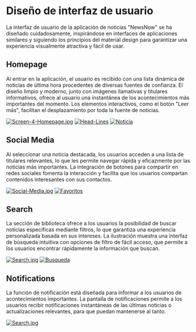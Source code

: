 # Diseño de interfaz de usuario

La interfaz de usuario de la aplicación de noticias "NewsNow" se ha diseñado cuidadosamente, inspirándose en interfaces de aplicaciones similares y siguiendo los principios del material design para garantizar una experiencia visualmente atractiva y fácil de usar.

## Homepage

  Al entrar en la aplicación, el usuario es recibido con una lista dinámica de noticias de última hora procedentes de diversas fuentes de confianza. El diseño limpio y moderno, junto con imágenes llamativas y titulares informativos, ofrece al usuario una instantánea de los acontecimientos más importantes del momento. Los elementos interactivos, como el botón "Leer más", facilitan el desplazamiento por toda la fuente de noticias.


   [![Screen-4-Homepage.jpg](https://i.postimg.cc/Vk7Np2t0/Screen-4-Homepage.jpg)](https://postimg.cc/5XC1F7nf)
   <a href='https://postimages.org/' target='_blank'><img src='https://i.postimg.cc/Wbs0NDs3/Head-Lines.png' border='0' alt='Head-Lines'/></a> 
   <a href='https://postimages.org/' target='_blank'><img src='https://i.postimg.cc/mZYQW3fJ/Noticia.png' border='0' alt='Noticia'/></a>

## Social Media
 Al seleccionar una noticia destacada, los usuarios acceden a una lista de titulares relevantes, lo que les permite navegar rápida y eficazmente por las noticias más importantes. La integración de botones para compartir en redes sociales fomenta la interacción y facilita que los usuarios compartan contenidos interesantes con sus contactos.


 [![Social-Media.jpg](https://i.postimg.cc/CKzKgJCP/Social-Media.jpg)](https://postimg.cc/SXb4L6vC)
 <a href='https://postimages.org/' target='_blank'><img src='https://i.postimg.cc/j24N6T4t/Favoritos.png' border='0' alt='Favoritos'/></a> 

## Search

  La sección de biblioteca ofrece a los usuarios la posibilidad de buscar noticias específicas mediante filtros, lo que garantiza una experiencia personalizada basada en sus intereses. La ilustración muestra una interfaz de búsqueda intuitiva con opciones de filtro de fácil acceso, que permite a los usuarios encontrar rápidamente la información que buscan.


 [![Search.jpg](https://i.postimg.cc/13RtWy8Z/Search.jpg)](https://postimg.cc/SJ5kRFLZ)
<a href='https://postimages.org/' target='_blank'><img src='https://i.postimg.cc/D0L6tRQM/Busqueda.png' border='0' alt='Busqueda'/></a>

## Notifications
   La función de notificación está diseñada para informar a los usuarios de acontecimientos importantes. La pantalla de notificaciones permite a los usuarios recibir notificaciones instantáneas de las últimas noticias o actualizaciones relevantes, para que puedan mantenerse al tanto.

   
  [![Search.jpg](https://i.postimg.cc/13RtWy8Z/Search.jpg)](https://postimg.cc/SJ5kRFLZ)
